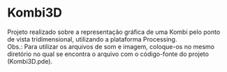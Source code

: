 # Kombi3D
Projeto realizado sobre a representação gráfica de uma Kombi pelo ponto de vista tridimensional, utilizando a plataforma Processing.   
Obs.: Para utilizar os arquivos de som e imagem, coloque-os no mesmo diretório no qual se encontra o arquivo com o código-fonte do projeto (Kombi3D.pde).
